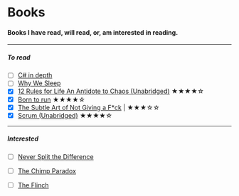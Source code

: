 # Books

#### Books I have read, will read, or, am interested in reading.

---
##### To read
- [ ] [C# in depth]() 
- [ ] [Why We Sleep]()
- [x] [12 Rules for Life An Antidote to Chaos (Unabridged)]() ★★★★☆
- [x] [Born to run]() ★★★★☆
- [x] [The Subtle Art of Not Giving a F*ck]() | ★★★☆☆
- [x] [Scrum (Unabridged)]() ★★★★☆

---
##### Interested
- [ ] [Never Split the Difference]()
- [ ] [The Chimp Paradox]()
- [ ] [The Flinch]()

